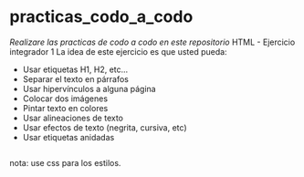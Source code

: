 # practicas_codo_a_codo
<em>Realizare las practicas de codo a codo en este repositorio</em>
HTML - Ejercicio integrador 1
La idea de este ejercicio es que usted pueda:
-	Usar etiquetas H1, H2, etc...
-	Separar el texto en párrafos
-	Usar hipervínculos a alguna página
-	Colocar dos imágenes
-	Pintar texto en colores
-	Usar alineaciones de texto
-	Usar efectos de texto (negrita, cursiva, etc)
-	Usar etiquetas anidadas
<img href="[![objetivo.png](https://i.postimg.cc/VvCwGmC2/objetivo.png)](https://postimg.cc/K3xC4XQ5)">

nota: use css para los estilos.